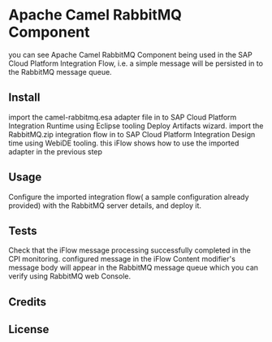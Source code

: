 # Apache Camel RabbitMQ Component 

you can see Apache Camel RabbitMQ Component being used in the SAP Cloud Platform Integration Flow, i.e. a simple message will be persisted in to the RabbitMQ message queue. 

## Install

import the camel-rabbitmq.esa adapter file in to SAP Cloud Platform Integration Runtime using Eclipse tooling Deploy Artifacts wizard. 
import the RabbitMQ.zip integration flow in to SAP Cloud Platform Integration Design time using WebiDE tooling. this iFlow shows how to use the imported adapter in the previous step
   

## Usage
Configure the imported integration flow( a sample configuration already provided) with the RabbitMQ server details, and deploy it.  


## Tests

Check that the iFlow message processing successfully completed in the CPI monitoring. configured message in the iFlow Content modifier's message body will appear in the RabbitMQ message queue which you can verify
using RabbitMQ web Console.


## Credits


## License

